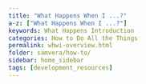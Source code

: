 ```yaml
---
title: "What Happens When I ...?"
a-z: ["What Happens When I ...?"]
keywords: What Happens Introduction
categories: How to Do All the Things
permalink: whwi-overview.html
folder: samvera/how-to/
sidebar: home_sidebar
tags: [development_resources]
---
```

